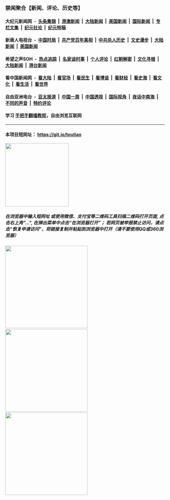 ### 禁闻聚合【新闻、评论、历史等】

#### 大纪元新闻网 &nbsp;-&nbsp; [头条集锦](indexes/E头条集锦.md?t=02131855) &nbsp;|&nbsp; [港澳新闻](indexes/E港澳新闻.md?t=02131855)  &nbsp;|&nbsp; [大陆新闻](indexes/E大陆新闻.md?t=02131855) &nbsp;|&nbsp; [美国新闻](indexes/E美国新闻.md?t=02131855) &nbsp;|&nbsp; [国际新闻](indexes/E国际新闻.md?t=02131855) &nbsp;|&nbsp; [专栏文集](indexes/E专栏文集.md?t=02131855) &nbsp;|&nbsp; [纪元社论](indexes/E纪元社论.md?t=02131855) &nbsp;|&nbsp; [纪元特稿](indexes/E纪元特稿.md?t=02131855) 

#### 新唐人电视台 &nbsp;-&nbsp; [中国时局](indexes/N中国时局.md?t=02131855) &nbsp;|&nbsp; [共产党百年真相](indexes/N共产党百年真相.md?t=02131855) &nbsp;|&nbsp; [中共杀人历史](indexes/N中共杀人历史.md?t=02131855) &nbsp;|&nbsp; [文史漫步](indexes/N文史漫步.md?t=02131855) &nbsp;|&nbsp; [大陆新闻](indexes/N大陆新闻.md?t=02131855) &nbsp;|&nbsp; [美国新闻](indexes/N美国新闻.md?t=02131855)

#### 希望之声SOH &nbsp;-&nbsp; [热点追踪](indexes/H热点追踪.md?t=02131855) &nbsp;|&nbsp; [名家谈时事](indexes/H名家谈时事.md?t=02131855) &nbsp;|&nbsp; [个人评论](indexes/H个人评论.md?t=02131855)  &nbsp;|&nbsp; [红朝解密](indexes/H红朝解密.md?t=02131855) &nbsp;|&nbsp; [文化寻根](indexes/H文化寻根.md?t=02131855) &nbsp;|&nbsp; [大陆新闻](indexes/H大陆新闻.md?t=02131855) &nbsp;|&nbsp; [港台新闻](indexes/H港台新闻.md?t=02131855)

#### 看中国新闻网 &nbsp;-&nbsp; [看大陆](indexes/S看大陆.md?t=02131855) &nbsp;|&nbsp; [看官场](indexes/S看官场.md?t=02131855) &nbsp;|&nbsp; [看民生](indexes/S看民生.md?t=02131855)  &nbsp;|&nbsp; [看博谈](indexes/S看博谈.md?t=02131855) &nbsp;|&nbsp; [看财经](indexes/S看财经.md?t=02131855) &nbsp;|&nbsp; [看史海](indexes/S看史海.md?t=02131855) &nbsp;|&nbsp; [看文化](indexes/S看文化.md?t=02131855) &nbsp;|&nbsp; [看生活](indexes/S看生活.md?t=02131855) &nbsp;|&nbsp; [看世界](indexes/S看世界.md?t=02131855)

#### 自由亚洲电台 &nbsp;-&nbsp; [亚太报道](indexes/R亚太报道.md?t=02131855) &nbsp;|&nbsp; [中国一周](indexes/R中国一周.md?t=02131855) &nbsp;|&nbsp; [中国透视](indexes/R中国透视.md?t=02131855)  &nbsp;|&nbsp; [国际视角](indexes/R国际视角.md?t=02131855) &nbsp;|&nbsp; [夜话中南海](indexes/R夜话中南海.md?t=02131855) &nbsp;|&nbsp; [不同的声音](indexes/R不同的声音.md?t=02131855) &nbsp;|&nbsp; [特约评论](indexes/R特约评论.md?t=02131855)

#### 学习 [手把手翻墙教程](https://github.com/gfw-breaker/guides/wiki)，自由浏览互联网

----

#### 本项目短网址： https://git.io/toutiao
<img src="https://raw.githubusercontent.com/gfw-breaker/banned-news/master/scripts/img/qr.png" width="200px"/>  

##### 在浏览器中输入短网址 或使用微信、支付宝等二维码工具扫描二维码打开页面, 点击右上角"...", 在弹出菜单中点击“在浏览器打开”； 若网页被举报禁止访问，请点击“恢复申请访问”，将链接复制并粘贴到浏览器中打开（请不要使用QQ或360浏览器）

<img src="https://raw.githubusercontent.com/gfw-breaker/banned-news/master/scripts/img/1.png" width="260px"/> &nbsp; <img src="https://raw.githubusercontent.com/gfw-breaker/banned-news/master/scripts/img/2.png" width="260px"/> &nbsp; <img src="https://raw.githubusercontent.com/gfw-breaker/banned-news/master/scripts/img/3.png" width="260px"/>
